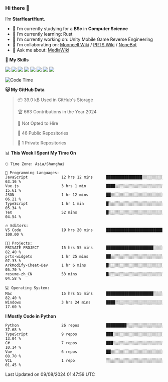 ### Hi there 👋

I’m **StarHeartHunt**.

- 🏫 I’m currently studying for a **BSc** in **Computer Science**
- 🌱 I’m currently learning: Rust
- 🔭 I’m currently working on: Unity Mobile Game Reverse Engineering
- 👯 I’m collaborating on: [Mooncell Wiki](https://fgo.wiki/) / [PRTS Wiki](http://prts.wiki/) / [NoneBot](https://github.com/nonebot)
- 💬 Ask me about: [MediaWiki](https://www.mediawiki.org)

🌟 **My Skills**

![](https://img.shields.io/badge/-Python-3e74a2?style=flat-square&logo=Python&logoColor=fff)
![](https://img.shields.io/badge/-Node.js-339933?style=flat-square&logo=node.js&logoColor=fff)
![](https://img.shields.io/badge/-Vue-4fc08d?style=flat-square&logo=vue.js&logoColor=fff)
![](https://img.shields.io/badge/-React-2d98ce?style=flat-square&logo=React&logoColor=fff)
![](https://img.shields.io/badge/-TypeScript-3178C6?style=flat-square&logo=TypeScript&logoColor=fff)
![](https://img.shields.io/badge/-Docker-2496ED?style=flat-square&logo=Docker&logoColor=fff)
![](https://img.shields.io/badge/-Linux-000000?style=flat-square&logo=Linux&logoColor=fff)
![](https://img.shields.io/badge/-Dotnet-512bd4?style=flat-square&logo=.net&logoColor=fff)

<!--START_SECTION:waka-->
![Code Time](http://img.shields.io/badge/Code%20Time-1%2C296%20hrs%2030%20mins-blue)

**🐱 My GitHub Data** 

> 📦 39.0 kB Used in GitHub's Storage 
 > 
> 🏆 663 Contributions in the Year 2024
 > 
> 🚫 Not Opted to Hire
 > 
> 📜 46 Public Repositories 
 > 
> 🔑 1 Private Repositories 
 > 
📊 **This Week I Spent My Time On** 

```text
🕑︎ Time Zone: Asia/Shanghai

💬 Programming Languages: 
JavaScript               12 hrs 12 mins      ████████████████░░░░░░░░░   63.16 % 
Vue.js                   3 hrs 1 min         ████░░░░░░░░░░░░░░░░░░░░░   15.61 % 
JSON                     1 hr 12 mins        ██░░░░░░░░░░░░░░░░░░░░░░░   06.21 % 
TypeScript               1 hr 1 min          █░░░░░░░░░░░░░░░░░░░░░░░░   05.34 % 
TeX                      52 mins             █░░░░░░░░░░░░░░░░░░░░░░░░   04.54 % 

🔥 Editors: 
VS Code                  19 hrs 20 mins      █████████████████████████   100.00 % 

🐱‍💻 Projects: 
PRIVATE PROJECT          15 hrs 55 mins      █████████████████████░░░░   82.40 % 
prts-widgets             1 hr 25 mins        ██░░░░░░░░░░░░░░░░░░░░░░░   07.33 % 
ArkModify-Cheat-Dev      1 hr 6 mins         █░░░░░░░░░░░░░░░░░░░░░░░░   05.70 % 
resume-zh_CN             53 mins             █░░░░░░░░░░░░░░░░░░░░░░░░   04.58 % 

💻 Operating System: 
Mac                      15 hrs 55 mins      █████████████████████░░░░   82.40 % 
Windows                  3 hrs 24 mins       ████░░░░░░░░░░░░░░░░░░░░░   17.60 % 
```

**I Mostly Code in Python** 

```text
Python                   26 repos            █████████░░░░░░░░░░░░░░░░   37.68 % 
TypeScript               9 repos             ███░░░░░░░░░░░░░░░░░░░░░░   13.04 % 
C#                       7 repos             ███░░░░░░░░░░░░░░░░░░░░░░   10.14 % 
Vue                      6 repos             ██░░░░░░░░░░░░░░░░░░░░░░░   08.70 % 
VCL                      1 repo              ░░░░░░░░░░░░░░░░░░░░░░░░░   01.45 % 
```




 Last Updated on 09/08/2024 01:47:59 UTC
<!--END_SECTION:waka-->
